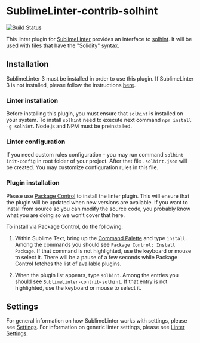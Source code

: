 SublimeLinter-contrib-solhint
=========================

[![Build Status](https://travis-ci.org/idrabenia/SublimeLinter-solhint.svg?branch=master)](https://travis-ci.org/idrabenia/SublimeLinter-solhint)

This linter plugin for [SublimeLinter](http://sublimelinter.readthedocs.org) provides an interface to [solhint](https://github.com/tokenhouse/solhint). It will be used with files that have the "Solidity" syntax.

## Installation
SublimeLinter 3 must be installed in order to use this plugin. If SublimeLinter 3 is not installed, please follow the instructions [here](http://sublimelinter.readthedocs.org/en/latest/installation.html).

### Linter installation
Before installing this plugin, you must ensure that `solhint` is installed on your system. To install `solhint` need to execute next command `npm install -g solhint`. Node.js and NPM must be preinstalled.

### Linter configuration
If you need custom rules configuration - you may run command `solhint init-config` in root folder of your project. After that file `.solhint.json` will be created. You may customize configuration rules in this file.


### Plugin installation
Please use [Package Control](https://sublime.wbond.net/installation) to install the linter plugin. This will ensure that the plugin will be updated when new versions are available. If you want to install from source so you can modify the source code, you probably know what you are doing so we won’t cover that here.

To install via Package Control, do the following:

1. Within Sublime Text, bring up the [Command Palette](http://docs.sublimetext.info/en/sublime-text-3/extensibility/command_palette.html) and type `install`. Among the commands you should see `Package Control: Install Package`. If that command is not highlighted, use the keyboard or mouse to select it. There will be a pause of a few seconds while Package Control fetches the list of available plugins.

2. When the plugin list appears, type `solhint`. Among the entries you should see `SublimeLinter-contrib-solhint`. If that entry is not highlighted, use the keyboard or mouse to select it.

## Settings
For general information on how SublimeLinter works with settings, please see [Settings](http://sublimelinter.readthedocs.org/en/latest/settings.html). For information on generic linter settings, please see [Linter Settings](http://sublimelinter.readthedocs.org/en/latest/linter_settings.html).



